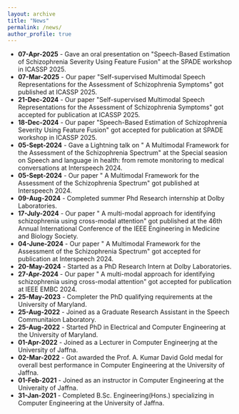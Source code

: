 ```yaml
---
layout: archive
title: "News"
permalink: /news/
author_profile: true
---
```

* **07-Apr-2025** - Gave an oral presentation on "Speech-Based Estimation of Schizophrenia Severity Using Feature Fusion" at the SPADE workshop in ICASSP 2025.
* **07-Mar-2025** - Our paper "Self-supervised Multimodal Speech Representations for the Assessment of Schizophrenia Symptoms" got published at ICASSP 2025.
* **21-Dec-2024** - Our paper "Self-supervised Multimodal Speech Representations for the Assessment of Schizophrenia Symptoms" got accepted for publication at ICASSP 2025.
* **18-Dec-2024** - Our paper "Speech-Based Estimation of Schizophrenia Severity Using Feature Fusion" got accepted for publication at SPADE workshop in ICASSP 2025.
* **05-Sept-2024** - Gave a Lightning talk on " A Multimodal Framework for the Assessment of the Schizophrenia Spectrum" at the Special seasion on Speech and language in health: from remote monitoring to medical conversations at Interspeech 2024.
* **05-Sept-2024** - Our paper " A Multimodal Framework for the Assessment of the Schizophrenia Spectrum" got published at Interspeech 2024.
* **09-Aug-2024** - Completed summer Phd Research internship at Dolby Laboratories.
* **17-July-2024** - Our paper " A multi-modal approach for identifying schizophrenia using cross-modal attention" got published at the 46th Annual International Conference of the IEEE Engineering in Medicine and Biology Society.
* **04-June-2024** - Our paper " A Multimodal Framework for the Assessment of the Schizophrenia Spectrum" got accepted for publication at Interspeech 2024.
* **20-May-2024** - Started as a PhD Research Intern at Dolby Laboratories.
* **27-Apr-2024** - Our paper " A multi-modal approach for identifying schizophrenia using cross-modal attention" got accepted for publication at IEEE EMBC 2024.
* **25-May-2023** - Completer the PhD qualifying requirements at the University of Maryland.
* **25-Aug-2022** - Joined as a Graduate Research Assistant in the Speech Communitaion Laboratory.
* **25-Aug-2022** - Started PhD in Electrical and Computer Engineering at the University of Maryland.
* **01-Apr-2022** - Joined as a Lecturer in Computer Engineerjng at the University of Jaffna.
* **02-Mar-2022** - Got awarded the Prof. A. Kumar David Gold medal for overall best performance in Computer Engineering at the University of Jaffna.
* **01-Feb-2021** - Joined as an instructor in Computer Engineering at the Univeraity of Jaffna.
* **31-Jan-2021** - Completed B.Sc. Engineering(Hons.) specializing in Computer Engineering at the University of Jaffna.

